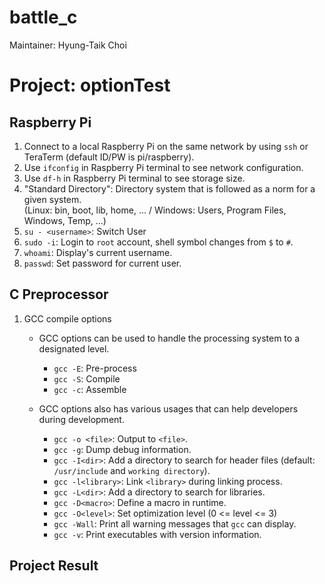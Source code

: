 # battle_c
Maintainer: Hyung-Taik Choi

# Project: optionTest
## Raspberry Pi
1. Connect to a local Raspberry Pi on the same network by using `ssh` or TeraTerm (default ID/PW is pi/raspberry).
2. Use `ifconfig` in Raspberry Pi terminal to see network configuration.
3. Use `df-h` in Raspberry Pi terminal to see storage size.
4. "Standard Directory": Directory system that is followed as a norm for a given system.  
    (Linux: bin, boot, lib, home, ... / Windows: Users, Program Files, Windows, Temp, ...)
5. `su - <username>`: Switch User
6. `sudo -i`: Login to `root` account, shell symbol changes from `$` to `#`.
7. `whoami`: Display's current username.
8. `passwd`: Set password for current user.

## C Preprocessor
1. GCC compile options  
    - GCC options can be used to handle the processing system to a designated level.  
        - `gcc -E`: Pre-process  
        - `gcc -S`: Compile  
        - `gcc -c`: Assemble  
        
    - GCC options also has various usages that can help developers during development.
        - `gcc -o <file>`: Output to `<file>`.
        - `gcc -g`: Dump debug information.
        - `gcc -I<dir>`: Add a directory to search for header files (default: `/usr/include` and `working directory`).
        - `gcc -l<library>`: Link `<library>` during linking process.
        - `gcc -L<dir>`: Add a directory to search for libraries.
        - `gcc -D<macro>`: Define a macro in runtime.
        - `gcc -O<level>`: Set optimization level (0 <= level <= 3)
        - `gcc -Wall`: Print all warning messages that `gcc` can display.
        - `gcc -v`: Print executables with version information.

## Project Result
